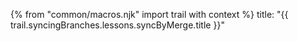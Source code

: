 {% from "common/macros.njk" import trail with context %}
<frontmatter>
title: "{{ trail.syncingBranches.lessons.syncByMerge.title }}"
</frontmatter>

<include src="unit-inPage-asFlat.md" boilerplate />